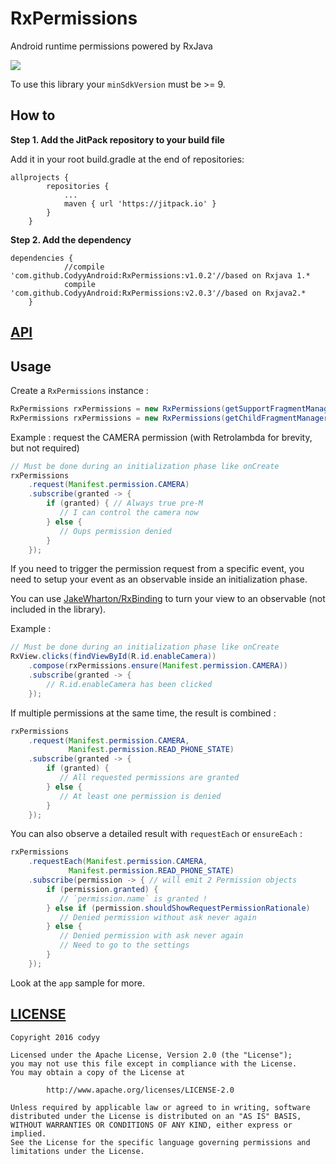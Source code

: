 # RxPermissions
Android runtime permissions powered by RxJava

[![](https://jitpack.io/v/CodyyAndroid/RxPermissions.svg)](https://jitpack.io/#CodyyAndroid/RxPermissions)

To use this library your `minSdkVersion` must be >= 9.

## How to
**Step 1. Add the JitPack repository to your build file**

Add it in your root build.gradle at the end of repositories:
```
allprojects {
		repositories {
			...
			maven { url 'https://jitpack.io' }
		}
	}
```
**Step 2. Add the dependency**
```
dependencies {
	        //compile 'com.github.CodyyAndroid:RxPermissions:v1.0.2'//based on Rxjava 1.*
	        compile 'com.github.CodyyAndroid:RxPermissions:v2.0.3'//based on Rxjava2.*
	}
```
## [API](https://jitpack.io/com/github/CodyyAndroid/RxPermissions/v2.0.3/javadoc/)
## Usage

Create a `RxPermissions` instance :

```java
RxPermissions rxPermissions = new RxPermissions(getSupportFragmentManager()); // where this is an android.support.v7.app.AppCompatActivity instance
RxPermissions rxPermissions = new RxPermissions(getChildFragmentManager()); // where this is an android.support.v4.app.Fragment instance
```

Example : request the CAMERA permission (with Retrolambda for brevity, but not required)

```java
// Must be done during an initialization phase like onCreate
rxPermissions
    .request(Manifest.permission.CAMERA)
    .subscribe(granted -> {
        if (granted) { // Always true pre-M
           // I can control the camera now
        } else {
           // Oups permission denied
        }
    });
```

If you need to trigger the permission request from a specific event, you need to setup your event
as an observable inside an initialization phase.

You can use [JakeWharton/RxBinding](https://github.com/JakeWharton/RxBinding) to turn your view to
an observable (not included in the library).

Example :

```java
// Must be done during an initialization phase like onCreate
RxView.clicks(findViewById(R.id.enableCamera))
    .compose(rxPermissions.ensure(Manifest.permission.CAMERA))
    .subscribe(granted -> {
        // R.id.enableCamera has been clicked
    });
```

If multiple permissions at the same time, the result is combined :

```java
rxPermissions
    .request(Manifest.permission.CAMERA,
             Manifest.permission.READ_PHONE_STATE)
    .subscribe(granted -> {
        if (granted) {
           // All requested permissions are granted
        } else {
           // At least one permission is denied
        }
    });
```

You can also observe a detailed result with `requestEach` or `ensureEach` :

```java
rxPermissions
    .requestEach(Manifest.permission.CAMERA,
             Manifest.permission.READ_PHONE_STATE)
    .subscribe(permission -> { // will emit 2 Permission objects
        if (permission.granted) {
           // `permission.name` is granted !
        } else if (permission.shouldShowRequestPermissionRationale)
           // Denied permission without ask never again
        } else {
           // Denied permission with ask never again
           // Need to go to the settings
        }
    });
```

Look at the `app` sample for more.
## [LICENSE](https://github.com/CodyyAndroid/RxPermissions/blob/master/LICENSE)
```
Copyright 2016 codyy

Licensed under the Apache License, Version 2.0 (the "License");
you may not use this file except in compliance with the License.
You may obtain a copy of the License at

		http://www.apache.org/licenses/LICENSE-2.0

Unless required by applicable law or agreed to in writing, software
distributed under the License is distributed on an "AS IS" BASIS,
WITHOUT WARRANTIES OR CONDITIONS OF ANY KIND, either express or implied.
See the License for the specific language governing permissions and
limitations under the License.
```

